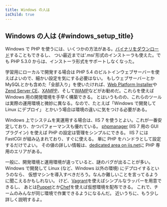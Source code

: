 ```yaml
---
title: Windows の人は
isChild: true
---
```


## Windows の人は {#windows_setup_title}

Windows で PHP を使うには、いくつかの方法がある。[バイナリをダウンロード][php-downloads]することもできるし、
つい最近までは'.msi'形式のインストーラも使えた。でも PHP 5.3.0 からは、インストーラ形式をサポートしなくなった。

学習用にローカルで開発する場合は PHP 5.4 のビルトインウェブサーバーを使えばよいので、細かい設定を気にする必要はない。
もしウェブサーバーとかMySQLとかも含めた「全部入り」を使いたければ、[Web Platform Installer][wpi]や
[Zend Server CE][zsce]、[XAMPP][xampp]、そして[WAMP][wamp]などがお勧めだ。これらを使えば Windows 用の開発環境を手早く構築できる。
とはいうものの、これらのツールは実際の運用環境と微妙に異なる。なので、たとえば「Windows で開発して Linux にデプロイ」
とかいう場合は環境の違いに気をつける必要がある。

Windows 上でシステムを実運用する場合は、IIS 7 を使うとよい。これが一番安定しており、かつパフォーマンスも優れている。
[phpmanager][phpmanager] (IIS 7 用の GUI プラグイン) を使えば PHP の設定は管理をシンプルにできる。
IIS 7 には FastCGI が組み込まれており、すぐに使える。
単に PHP をハンドラとして設定するだけでよい。
その値の詳しい情報は、[dedicated area on iis.net][php-iis]に PHP 専用のエリアがある。

一般に、開発環境と運用環境が違っていると、謎のバグが出ることが多い。
Windows で開発して Linux (など、Windows 以外の環境) にデプロイするというのなら、
仮想マシンを導入すべきだろう。なんか難しいことを言ってるように聞こえるかもしれない。
けど、[Vagrant][vagrant]を使えばシンプルなラッパーを用意できるし、
あとは[Puppet][puppet]とか[Chef][chef]を使えば仮想環境を配布できる。
これで、チームのみんなが同じ環境で作業できるようになるんだ。
近いうちに、もう少し詳しく説明するよ。

[php-downloads]: http://windows.php.net
[phpmanager]: http://phpmanager.codeplex.com/
[wpi]: http://www.microsoft.com/web/downloads/platform.aspx
[zsce]: http://www.zend.com/en/products/server-ce/
[xampp]: http://www.apachefriends.org/en/xampp.html
[wamp]: http://www.wampserver.com/
[php-iis]: http://php.iis.net/
[vagrant]: http://vagrantup.com/
[puppet]: http://www.puppetlabs.com/
[chef]: http://www.opscode.com/
